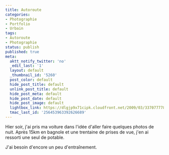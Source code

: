```yaml
---
title: Autoroute
categories:
- Photographie
- Portfolio
- Urbain
tags:
- Autoroute
- Photographie
status: publish
published: true
meta:
  aktt_notify_twitter: 'no'
  _edit_last: '1'
  layout: default
  _thumbnail_id: '5260'
  post_color: default
  hide_post_title: default
  unlink_post_title: default
  hide_post_meta: default
  hide_post_date: default
  hide_post_image: default
  lightbox_link: https://dlgjp9x71cipk.cloudfront.net/2009/03/3370777781_42cf1e6c83_b.jpg
  tmac_last_id: '256453963392626689'
---
```

Hier soir, j'ai pris ma voiture dans l'idée d'aller faire quelques photos de nuit. Après 15km en bagnole et une trentaine de prises de vue, j'en ai ressorti une seul de potable.

J'ai besoin d'encore un peu d'entraînement.
